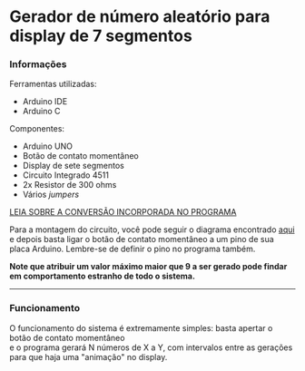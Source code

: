# Gerador de número aleatório para display de 7 segmentos 
### Informações
  <div align='left'>
    Ferramentas utilizadas: 
    <ul>
      <li>Arduino IDE</li>
      <li>Arduino C</li>
    </ul>
    Componentes: 
    <ul>
      <li>Arduino UNO</li>
      <li>Botão de contato momentâneo</li>
      <li>Display de sete segmentos</li>
      <li>Circuito Integrado 4511</li>
      <li>2x Resistor de 300 ohms</li>
      <li>Vários <i>jumpers</i></li>
    </ul>
    <p>
      <a href='https://byjus.com/maths/decimal-to-binary/'>LEIA SOBRE A CONVERSÃO INCORPORADA NO PROGRAMA</a><br/>
    </p>  
    <p>
      Para a montagem do circuito, você pode seguir o diagrama encontrado
      <a href='https://www.arduinoecia.com.br/como-usar-decodificador-cd4511-arduino-display-7-segmentos/'>aqui</a>
      e depois basta ligar o botão de contato momentâneo a um pino de sua placa Arduino. Lembre-se de definir o pino
      no programa também.
    </p>
    <p>
      <strong>Note que atribuir um valor máximo maior que 9 a ser gerado pode findar em comportamento estranho de todo o sistema.</strong>
    </p>
  </div>
  <hr/>
<h3>Funcionamento</h3>
<div align='left'>
  O funcionamento do sistema é extremamente simples: basta apertar o botão de contato momentâneo<br/> e o programa gerará
  N números de X a Y, com intervalos entre as gerações para que haja uma "animação" no display.
</div>
